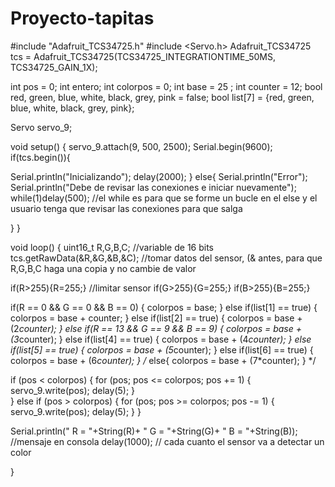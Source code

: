 # Proyecto-tapitas

#include "Adafruit_TCS34725.h"
#include <Servo.h>
Adafruit_TCS34725 tcs = Adafruit_TCS34725(TCS34725_INTEGRATIONTIME_50MS, TCS34725_GAIN_1X);

int pos = 0;
int entero;
int colorpos = 0;
int base = 25 ;
int counter = 12; 
bool red, green, blue, white, black, grey, pink = false;
bool list[7] = {red, green, blue, white, black, grey, pink};

Servo servo_9;

void setup() {
 servo_9.attach(9, 500, 2500);
 Serial.begin(9600);
 if(tcs.begin()){

   Serial.println("Inicializando");
   delay(2000);
 }
 else{
  Serial.println("Error");
  Serial.println("Debe de revisar las conexiones e iniciar nuevamente");
  while(1)delay(500); //el while es para que se forme un bucle en el else y el usuario tenga que revisar las conexiones para que salga

 }
}





void loop() {
  uint16_t R,G,B,C; //variable de 16 bits
  tcs.getRawData(&R,&G,&B,&C); //tomar datos del sensor, (& antes, para que R,G,B,C haga una copia y no cambie de valor
  
  if(R>255){R=255;} //limitar sensor
  if(G>255){G=255;}
  if(B>255){B=255;}
  
  if(R == 0 && G == 0 && B == 0) {
    colorpos = base;
  }
  else if(list[1] == true) {
    colorpos = base + counter;
  }
  else if(list[2] == true) {
    colorpos = base + (2*counter);
  }
  else if(R == 13 && G == 9 && B == 9) {
    colorpos = base + (3*counter);
  }
  else if(list[4] == true) {
    colorpos = base + (4*counter);
  }
  else if(list[5] == true) {
    colorpos = base + (5*counter);
  }
  else if(list[6] == true) {
    colorpos = base + (6*counter);
  }
  /* else{
    colorpos = base + (7*counter);
  } */
  
  if (pos < colorpos) {
    for (pos; pos <= colorpos; pos += 1) {
    servo_9.write(pos);
    delay(5);
    }   
  }
  else if (pos > colorpos) {
    for (pos; pos >= colorpos; pos -= 1) {
    servo_9.write(pos);
    delay(5);
    }
  }
  
 Serial.println(" R = "+String(R)+ " G = "+String(G)+ " B = "+String(B)); //mensaje en consola
 delay(1000); // cada cuanto el sensor va a detectar un color



}
